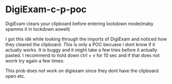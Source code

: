 # DigiExam-c-p-poc
DigiExam clears your clipboard before entering lockdown mode(maby spamms it in lockdown aswell)

I got this idé while looking through the imports of DigiExam and noticed how they cleared the clipboard.
This is only a POC becuase i dont know if it actually works.  It is buggy and it might take a few tries before it actually pasted.
I recommend to hold down ctrl + v for 10 sec and if that does not worrk try again a few times.

This prob does not work on digiexam since they dont have the clipboard open etc.
